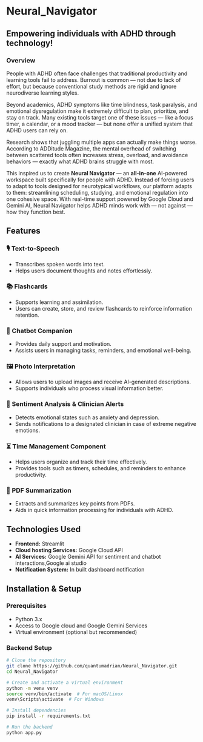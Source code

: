 # Neural_Navigator
## Empowering individuals with ADHD through technology!

### Overview
People with ADHD often face challenges that traditional productivity and learning tools fail to address. Burnout is common — not due to lack of effort, but because conventional study methods are rigid and ignore neurodiverse learning styles.

Beyond academics, ADHD symptoms like time blindness, task paralysis, and emotional dysregulation make it extremely difficult to plan, prioritize, and stay on track. Many existing tools target one of these issues — like a focus timer, a calendar, or a mood tracker — but none offer a unified system that ADHD users can rely on.

Research shows that juggling multiple apps can actually make things worse. According to ADDitude Magazine, the mental overhead of switching between scattered tools often increases stress, overload, and avoidance behaviors — exactly what ADHD brains struggle with most.

This inspired us to create **Neural Navigator** — an **all-in-one** AI-powered workspace built specifically for people with ADHD. Instead of forcing users to adapt to tools designed for neurotypical workflows, our platform adapts to them: streamlining scheduling, studying, and emotional regulation into one cohesive space. With real-time support powered by Google Cloud and Gemini AI, Neural Navigator helps ADHD minds work with — not against — how they function best.

## Features
### 🎙️ Text-to-Speech
- Transcribes spoken words into text.
- Helps users document thoughts and notes effortlessly.

### 📚 Flashcards
- Supports learning and assimilation.
- Users can create, store, and review flashcards to reinforce information retention.

### 🤖 Chatbot Companion
- Provides daily support and motivation.
- Assists users in managing tasks, reminders, and emotional well-being.

### 🖼️ Photo Interpretation
- Allows users to upload images and receive AI-generated descriptions.
- Supports individuals who process visual information better.

### 🧠 Sentiment Analysis & Clinician Alerts
- Detects emotional states such as anxiety and depression.
- Sends notifications to a designated clinician in case of extreme negative emotions.

### ⏳ Time Management Component
- Helps users organize and track their time effectively.
- Provides tools such as timers, schedules, and reminders to enhance productivity.

### 📄 PDF Summarization
- Extracts and summarizes key points from PDFs.
- Aids in quick information processing for individuals with ADHD.

## Technologies Used
- **Frontend:** Streamlit
- **Cloud hosting Services:**  Google Cloud API
- **AI Services:** Google Gemini API for sentiment and chatbot interactions,Google ai studio
- **Notification System:** In built dashboard notification

## Installation & Setup
### Prerequisites
- Python 3.x
- Access to Google cloud and Google Gemini Services
- Virtual environment (optional but recommended)

### Backend Setup
```sh
# Clone the repository
git clone https://github.com/quantumadrian/Neural_Navigator.git
cd Neural_Navigator

# Create and activate a virtual environment
python -m venv venv
source venv/bin/activate  # For macOS/Linux
venv\Scripts\activate  # For Windows

# Install dependencies
pip install -r requirements.txt

# Run the backend
python app.py
